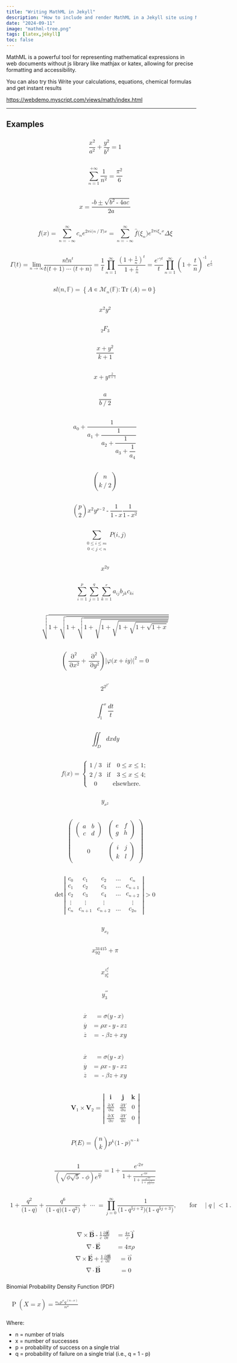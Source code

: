 ```yaml
---
title: "Writing MathML in Jekyll"
description: "How to include and render MathML in a Jekyll site using MathJax or native MathML."
date: "2024-09-11" 
image: "mathml-tree.png" 
tags: [latex,jekyll]
toc: false
---
```



MathML is a powerful tool for representing mathematical expressions in web documents without js library like mathjax or katex, allowing for precise formatting and accessibility. 

You can also try this Write your calculations, equations, chemical formulas and get instant results

<https://webdemo.myscript.com/views/math/index.html>

---

## Examples

<math xmlns="http://www.w3.org/1998/Math/MathML" display="block"><semantics><mrow><mfrac><msup><mi>x</mi><mn>2</mn></msup><msup><mi>a</mi><mn>2</mn></msup></mfrac><mo>+</mo><mfrac><msup><mi>y</mi><mn>2</mn></msup><msup><mi>b</mi><mn>2</mn></msup></mfrac><mo>=</mo><mn>1</mn></mrow><annotation encoding="TeX">\frac{x^2}{a^2} + \frac{y^2}{b^2} = 1</annotation></semantics></math>

<math xmlns="http://www.w3.org/1998/Math/MathML" display="block"><semantics><mrow><munderover><mo>∑</mo><mrow><mi>n</mi><mo>=</mo><mn>1</mn></mrow><mrow><mo>+</mo><mn>∞</mn></mrow></munderover><mfrac><mn>1</mn><msup><mi>n</mi><mn>2</mn></msup></mfrac><mo>=</mo><mfrac><msup><mi>π</mi><mn>2</mn></msup><mn>6</mn></mfrac></mrow><annotation encoding="TeX">\sum_{n=1}^{+\infty} \frac{1}{n^2} = \frac{\pi^2}{6}</annotation></semantics></math>

<math xmlns="http://www.w3.org/1998/Math/MathML" display="block"><semantics><mrow><mi>x</mi><mo>=</mo><mfrac><mrow><mo>-</mo><mi>b</mi><mo>±</mo><msqrt><mrow><msup><mi>b</mi><mn>2</mn></msup><mo>-</mo><mn>4</mn><mi>a</mi><mi>c</mi></mrow></msqrt></mrow><mrow><mn>2</mn><mi>a</mi></mrow></mfrac></mrow><annotation encoding="TeX">x = \frac{-b\pm\sqrt{b^2-4ac}}{2a}</annotation></semantics></math>

<math xmlns="http://www.w3.org/1998/Math/MathML" display="block"><semantics><mrow><mi>f</mi><mo stretchy="false">(</mo><mi>x</mi><mo stretchy="false">)</mo><mo>=</mo><munderover><mo>∑</mo><mrow><mi>n</mi><mo>=</mo><mo>-</mo><mn>∞</mn></mrow><mn>∞</mn></munderover><msub><mi>c</mi><mi>n</mi></msub><msup><mi>e</mi><mrow><mn>2</mn><mi>π</mi><mi>i</mi><mo stretchy="false">(</mo><mi>n</mi><mo>/</mo><mi>T</mi><mo stretchy="false">)</mo><mi>x</mi></mrow></msup><mo>=</mo><munderover><mo>∑</mo><mrow><mi>n</mi><mo>=</mo><mo>-</mo><mn>∞</mn></mrow><mn>∞</mn></munderover><mover><mi>f</mi><mo stretchy="false">^</mo></mover><mo stretchy="false">(</mo><msub><mi>ξ</mi><mi>n</mi></msub><mo stretchy="false">)</mo><msup><mi>e</mi><mrow><mn>2</mn><mi>π</mi><mi>i</mi><msub><mi>ξ</mi><mi>n</mi></msub><mi>x</mi></mrow></msup><mi>Δ</mi><mi>ξ</mi></mrow><annotation encoding="TeX">f(x)=\sum_{n=-\infty}^\infty c_n e^{2\pi i(n/T) x} =\sum_{n=-\infty}^\infty \hat{f}(\xi_n) e^{2\pi i\xi_n x}\Delta\xi</annotation></semantics></math>

<math xmlns="http://www.w3.org/1998/Math/MathML" display="block"><semantics><mrow><mi>Γ</mi><mo stretchy="false">(</mo><mi>t</mi><mo stretchy="false">)</mo><mo>=</mo><munder><mo lspace="0em" rspace="0em">lim</mo><mrow><mi>n</mi><mo stretchy="false">→</mo><mn>∞</mn></mrow></munder><mfrac><mrow><mi>n</mi><mo>!</mo><mspace width="thickmathspace"/><msup><mi>n</mi><mi>t</mi></msup></mrow><mrow><mi>t</mi><mspace width="thickmathspace"/><mo stretchy="false">(</mo><mi>t</mi><mo>+</mo><mn>1</mn><mo stretchy="false">)</mo><mo>⋯</mo><mo stretchy="false">(</mo><mi>t</mi><mo>+</mo><mi>n</mi><mo stretchy="false">)</mo></mrow></mfrac><mo>=</mo><mfrac><mn>1</mn><mi>t</mi></mfrac><munderover><mo>∏</mo><mrow><mi>n</mi><mo>=</mo><mn>1</mn></mrow><mn>∞</mn></munderover><mfrac><msup><mrow><mo>(</mo><mrow><mn>1</mn><mo>+</mo><mfrac><mn>1</mn><mi>n</mi></mfrac></mrow><mo>)</mo></mrow><mi>t</mi></msup><mrow><mn>1</mn><mo>+</mo><mfrac><mi>t</mi><mi>n</mi></mfrac></mrow></mfrac><mo>=</mo><mfrac><msup><mi>e</mi><mrow><mo>-</mo><mi>γ</mi><mi>t</mi></mrow></msup><mi>t</mi></mfrac><munderover><mo>∏</mo><mrow><mi>n</mi><mo>=</mo><mn>1</mn></mrow><mn>∞</mn></munderover><msup><mrow><mo>(</mo><mrow><mn>1</mn><mo>+</mo><mfrac><mi>t</mi><mi>n</mi></mfrac></mrow><mo>)</mo></mrow><mrow><mo>-</mo><mn>1</mn></mrow></msup><msup><mi>e</mi><mfrac><mi>t</mi><mi>n</mi></mfrac></msup></mrow><annotation encoding="TeX">\Gamma(t) = \lim_{n \to \infty} \frac{n! \; n^t}{t \; (t+1)\cdots(t+n)}= \frac{1}{t} \prod_{n=1}^\infty \frac{\left(1+\frac{1}{n}\right)^t}{1+\frac{t}{n}} = \frac{e^{-\gamma t}}{t} \prod_{n=1}^\infty \left(1 + \frac{t}{n}\right)^{-1} e^{\frac{t}{n}}</annotation></semantics></math>

<math xmlns="http://www.w3.org/1998/Math/MathML" display="block"><semantics><mrow><mstyle mathvariant="fraktur"><mrow><mi>s</mi><mi>l</mi></mrow></mstyle><mo stretchy="false">(</mo><mi>n</mi><mo>,</mo><mi>𝔽</mi><mo stretchy="false">)</mo><mo>=</mo><mrow><mo>{</mo><mrow><mi>A</mi><mo>∊</mo><msub><mi>ℳ</mi><mi>n</mi></msub><mo stretchy="false">(</mo><mi>𝔽</mi><mo stretchy="false">)</mo><mo>:</mo><mo lspace="0em" rspace="thinmathspace">Tr</mo><mo stretchy="false">(</mo><mi>A</mi><mo stretchy="false">)</mo><mo>=</mo><mn>0</mn></mrow><mo>}</mo></mrow></mrow><annotation encoding="TeX">\mathfrak{sl}(n, \mathbb{F}) = \left\{ A \in \mathscr{M}_n(\mathbb{F}) : \operatorname{Tr}(A) = 0 \right\}</annotation></semantics></math>

<math xmlns="http://www.w3.org/1998/Math/MathML" display="block"><semantics><mrow><msup><mi>x</mi><mn>2</mn></msup><msup><mi>y</mi><mn>2</mn></msup></mrow><annotation encoding="TeX">x^2 y^2</annotation></semantics></math>

<math xmlns="http://www.w3.org/1998/Math/MathML" display="block"><semantics><mmultiscripts><mi>F</mi><mn>3</mn><none/><mprescripts/><mn>2</mn><none/></mmultiscripts><annotation encoding="TeX">\multiscripts{_2}{F}{_3}</annotation></semantics></math>

<math xmlns="http://www.w3.org/1998/Math/MathML" display="block"><semantics><mfrac><mrow><mi>x</mi><mo>+</mo><msup><mi>y</mi><mn>2</mn></msup></mrow><mrow><mi>k</mi><mo>+</mo><mn>1</mn></mrow></mfrac><annotation encoding="TeX">\frac{x+y^2}{k+1}</annotation></semantics></math>

<math xmlns="http://www.w3.org/1998/Math/MathML" display="block"><semantics><mrow><mi>x</mi><mo>+</mo><msup><mi>y</mi><mfrac><mn>2</mn><mrow><mi>k</mi><mo>+</mo><mn>1</mn></mrow></mfrac></msup></mrow><annotation encoding="TeX">x+y^{\frac 2 {k+1}}</annotation></semantics></math>

<math xmlns="http://www.w3.org/1998/Math/MathML" display="block"><semantics><mfrac><mi>a</mi><mrow><mi>b</mi><mo>/</mo><mn>2</mn></mrow></mfrac><annotation encoding="TeX">\frac{a}{b/2}</annotation></semantics></math>

<math xmlns="http://www.w3.org/1998/Math/MathML" display="block"><semantics><mstyle displaystyle="true"><msub><mi>a</mi><mn>0</mn></msub><mo>+</mo><mfrac><mn>1</mn><mstyle displaystyle="true"><msub><mi>a</mi><mn>1</mn></msub><mo>+</mo><mfrac><mn>1</mn><mstyle displaystyle="true"><msub><mi>a</mi><mn>2</mn></msub><mo>+</mo><mfrac><mn>1</mn><mstyle displaystyle="true"><msub><mi>a</mi><mn>3</mn></msub><mo>+</mo><mfrac><mn>1</mn><mstyle displaystyle="true"><msub><mi>a</mi><mn>4</mn></msub></mstyle></mfrac></mstyle></mfrac></mstyle></mfrac></mstyle></mfrac></mstyle><annotation encoding="TeX">\displaystyle a_0 + \frac{1}{\displaystyle a_1+\frac{1}{\displaystyle a_2+\frac{1}{\displaystyle a_3+\frac{1}{\displaystyle a_4}}}}</annotation></semantics></math>

<math xmlns="http://www.w3.org/1998/Math/MathML" display="block"><semantics><mrow><mo>(</mo><mfrac linethickness="0"><mi>n</mi><mrow><mi>k</mi><mo>/</mo><mn>2</mn></mrow></mfrac><mo>)</mo></mrow><annotation encoding="TeX">\binom{n}{k/2}</annotation></semantics></math>

<math xmlns="http://www.w3.org/1998/Math/MathML" display="block"><semantics><mrow><mrow><mo>(</mo><mfrac linethickness="0"><mi>p</mi><mn>2</mn></mfrac><mo>)</mo></mrow><msup><mi>x</mi><mn>2</mn></msup><msup><mi>y</mi><mrow><mi>p</mi><mo>-</mo><mn>2</mn></mrow></msup><mo>-</mo><mfrac><mn>1</mn><mrow><mn>1</mn><mo>-</mo><mi>x</mi></mrow></mfrac><mfrac><mn>1</mn><mrow><mn>1</mn><mo>-</mo><msup><mi>x</mi><mn>2</mn></msup></mrow></mfrac></mrow><annotation encoding="TeX">\binom{p}{2} x^2 y^{p-2} - \frac{1}{1-x} \frac{1}{1-x^2}</annotation></semantics></math>

<math xmlns="http://www.w3.org/1998/Math/MathML" display="block"><semantics><mrow><munder><mo>∑</mo><mtable columnalign="center" rowspacing="0.5ex"><mtr><mtd><mn>0</mn><mo>≤</mo><mi>i</mi><mo>≤</mo><mi>m</mi></mtd></mtr><mtr><mtd><mn>0</mn><mo>&lt;</mo><mi>j</mi><mo>&lt;</mo><mi>n</mi></mtd></mtr></mtable></munder><mrow><mi>P</mi><mo stretchy="false">(</mo><mi>i</mi><mo>,</mo><mi>j</mi><mo stretchy="false">)</mo></mrow></mrow><annotation encoding="TeX">\sum_{\substack{
   0 \le i \le m \\
   0 &lt; j &lt; n
  }} {P(i,j)}</annotation></semantics></math>

<math xmlns="http://www.w3.org/1998/Math/MathML" display="block"><semantics><msup><mi>x</mi><mrow><mn>2</mn><mi>y</mi></mrow></msup><annotation encoding="TeX">x^{2y}</annotation></semantics></math>

<math xmlns="http://www.w3.org/1998/Math/MathML" display="block"><semantics><mrow><munderover><mo>∑</mo><mrow><mi>i</mi><mo>=</mo><mn>1</mn></mrow><mi>p</mi></munderover><munderover><mo>∑</mo><mrow><mi>j</mi><mo>=</mo><mn>1</mn></mrow><mi>q</mi></munderover><munderover><mo>∑</mo><mrow><mi>k</mi><mo>=</mo><mn>1</mn></mrow><mi>r</mi></munderover><mrow><msub><mi>a</mi><mrow><mi>i</mi><mi>j</mi></mrow></msub><msub><mi>b</mi><mrow><mi>j</mi><mi>k</mi></mrow></msub><msub><mi>c</mi><mrow><mi>k</mi><mi>i</mi></mrow></msub></mrow></mrow><annotation encoding="TeX">\sum_{i=1}^p \sum_{j=1}^q \sum_{k=1}^r {a_{i j} b_{j k} c_{k i}}</annotation></semantics></math>

<math xmlns="http://www.w3.org/1998/Math/MathML" display="block"><semantics><msqrt><mrow><mn>1</mn><mo>+</mo><msqrt><mrow><mn>1</mn><mo>+</mo><msqrt><mrow><mn>1</mn><mo>+</mo><msqrt><mrow><mn>1</mn><mo>+</mo><msqrt><mrow><mn>1</mn><mo>+</mo><msqrt><mrow><mn>1</mn><mo>+</mo><msqrt><mrow><mn>1</mn><mo>+</mo><mi>x</mi></mrow></msqrt></mrow></msqrt></mrow></msqrt></mrow></msqrt></mrow></msqrt></mrow></msqrt></mrow></msqrt><annotation encoding="TeX">\sqrt{1+\sqrt{1+\sqrt{1+\sqrt{1+\sqrt{1+\sqrt{1+\sqrt{1+x}}}}}}}</annotation></semantics></math>

<math xmlns="http://www.w3.org/1998/Math/MathML" display="block"><semantics><mrow><mrow><mo>(</mo><mrow><mfrac><msup><mo>∂</mo><mn>2</mn></msup><mrow><mo>∂</mo><msup><mi>x</mi><mn>2</mn></msup></mrow></mfrac><mo>+</mo><mfrac><msup><mo>∂</mo><mn>2</mn></msup><mrow><mo>∂</mo><msup><mi>y</mi><mn>2</mn></msup></mrow></mfrac></mrow><mo>)</mo></mrow><msup><mrow><mo stretchy="false">|</mo><mi>φ</mi><mo stretchy="false">(</mo><mi>x</mi><mo>+</mo><mi>i</mi><mi>y</mi><mo stretchy="false">)</mo><mo stretchy="false">|</mo></mrow><mn>2</mn></msup><mo>=</mo><mn>0</mn></mrow><annotation encoding="TeX">\left( \frac{\partial^2}{\partial x^2} + \frac{\partial^2}{\partial y^2} \right) {| \varphi(x+ i y)|}^2 = 0</annotation></semantics></math>

<math xmlns="http://www.w3.org/1998/Math/MathML" display="block"><semantics><msup><mn>2</mn><msup><mn>2</mn><msup><mn>2</mn><mi>x</mi></msup></msup></msup><annotation encoding="TeX">2^{2^{2^x}}</annotation></semantics></math>

<math xmlns="http://www.w3.org/1998/Math/MathML" display="block"><semantics><mrow><msubsup><mo>∫</mo><mn>1</mn><mi>x</mi></msubsup><mfrac><mrow><mi>d</mi><mi>t</mi></mrow><mi>t</mi></mfrac></mrow><annotation encoding="TeX">\int_1^x \frac{dt}{t}</annotation></semantics></math>

<math xmlns="http://www.w3.org/1998/Math/MathML" display="block"><semantics><mrow><msub><mo>∬</mo><mi>D</mi></msub><mrow><mi>d</mi><mi>x</mi><mi>d</mi><mi>y</mi></mrow></mrow><annotation encoding="TeX">\iint_D {dx dy}</annotation></semantics></math>

<math xmlns="http://www.w3.org/1998/Math/MathML" display="block"><semantics><mrow><mi>f</mi><mo stretchy="false">(</mo><mi>x</mi><mo stretchy="false">)</mo><mo>=</mo><mrow><mo>{</mo><mtable columnalign="left left"><mtr><mtd><mn>1</mn><mo>/</mo><mn>3</mn></mtd><mtd><mtext>if</mtext><mspace width="1em"/><mn>0</mn><mo>≤</mo><mi>x</mi><mo>≤</mo><mn>1</mn><mo>;</mo></mtd></mtr><mtr><mtd><mn>2</mn><mo>/</mo><mn>3</mn></mtd><mtd><mtext>if</mtext><mspace width="1em"/><mn>3</mn><mo>≤</mo><mi>x</mi><mo>≤</mo><mn>4</mn><mo>;</mo></mtd></mtr><mtr><mtd><mn>0</mn></mtd><mtd><mtext>elsewhere</mtext><mo>.</mo></mtd></mtr></mtable></mrow></mrow><annotation encoding="TeX">f(x) =
\begin{cases}
1/3 &amp; \text{if} \quad 0 \leq x \leq 1; \\
2/3 &amp; \text{if} \quad 3 \leq x \leq 4; \\
0 &amp; \text{elsewhere}.
\end{cases}
</annotation></semantics></math>

<math xmlns="http://www.w3.org/1998/Math/MathML" display="block"><semantics><msub><mi>y</mi><msup><mi>x</mi><mn>2</mn></msup></msub><annotation encoding="TeX">y_{x^2}</annotation></semantics></math>


<math xmlns="http://www.w3.org/1998/Math/MathML" display="block"><semantics><mrow><mo>(</mo><mtable rowspacing="0.5ex"><mtr><mtd><mrow><mo>(</mo><mtable rowspacing="0.5ex"><mtr><mtd><mi>a</mi></mtd><mtd><mi>b</mi></mtd></mtr><mtr><mtd><mi>c</mi></mtd><mtd><mi>d</mi></mtd></mtr></mtable><mo>)</mo></mrow></mtd><mtd><mrow><mo>(</mo><mtable rowspacing="0.5ex"><mtr><mtd><mi>e</mi></mtd><mtd><mi>f</mi></mtd></mtr><mtr><mtd><mi>g</mi></mtd><mtd><mi>h</mi></mtd></mtr></mtable><mo>)</mo></mrow></mtd></mtr><mtr><mtd><mn>0</mn></mtd><mtd><mrow><mo>(</mo><mtable rowspacing="0.5ex"><mtr><mtd><mi>i</mi></mtd><mtd><mi>j</mi></mtd></mtr><mtr><mtd><mi>k</mi></mtd><mtd><mi>l</mi></mtd></mtr></mtable><mo>)</mo></mrow></mtd></mtr></mtable><mo>)</mo></mrow><annotation encoding="TeX">\begin{pmatrix}
\begin{pmatrix} a &amp; b \\ c &amp; d \end{pmatrix} &amp; 
\begin{pmatrix} e &amp; f \\ g &amp; h \end{pmatrix} \\
0 &amp;
\begin{pmatrix} i &amp; j \\ k &amp; l \end{pmatrix}
\end{pmatrix}</annotation></semantics></math>

<math xmlns="http://www.w3.org/1998/Math/MathML" display="block"><semantics><mrow><mo lspace="0em" rspace="0em">det</mo><mrow><mo>|</mo><mtable rowspacing="0.5ex"><mtr><mtd><msub><mi>c</mi><mn>0</mn></msub></mtd><mtd><msub><mi>c</mi><mn>1</mn></msub></mtd><mtd><msub><mi>c</mi><mn>2</mn></msub></mtd><mtd><mo>…</mo></mtd><mtd><msub><mi>c</mi><mi>n</mi></msub></mtd></mtr><mtr><mtd><msub><mi>c</mi><mn>1</mn></msub></mtd><mtd><msub><mi>c</mi><mn>2</mn></msub></mtd><mtd><msub><mi>c</mi><mn>3</mn></msub></mtd><mtd><mo>…</mo></mtd><mtd><msub><mi>c</mi><mrow><mi>n</mi><mo>+</mo><mn>1</mn></mrow></msub></mtd></mtr><mtr><mtd><msub><mi>c</mi><mn>2</mn></msub></mtd><mtd><msub><mi>c</mi><mn>3</mn></msub></mtd><mtd><msub><mi>c</mi><mn>4</mn></msub></mtd><mtd><mo>…</mo></mtd><mtd><msub><mi>c</mi><mrow><mi>n</mi><mo>+</mo><mn>2</mn></mrow></msub></mtd></mtr><mtr><mtd><mo>⋮</mo></mtd><mtd><mo>⋮</mo></mtd><mtd><mo>⋮</mo></mtd><mtd/><mtd><mo>⋮</mo></mtd></mtr><mtr><mtd><msub><mi>c</mi><mi>n</mi></msub></mtd><mtd><msub><mi>c</mi><mrow><mi>n</mi><mo>+</mo><mn>1</mn></mrow></msub></mtd><mtd><msub><mi>c</mi><mrow><mi>n</mi><mo>+</mo><mn>2</mn></mrow></msub></mtd><mtd><mo>…</mo></mtd><mtd><msub><mi>c</mi><mrow><mn>2</mn><mi>n</mi></mrow></msub></mtd></mtr></mtable><mo>|</mo></mrow><mo>&gt;</mo><mn>0</mn></mrow><annotation encoding="TeX">\det
\begin{vmatrix} 
c_0 &amp; c_1 &amp; c_2 &amp; \dots &amp; c_n \\
c_1 &amp; c_2 &amp; c_3 &amp; \dots &amp; c_{n+1} \\
c_2 &amp; c_3 &amp; c_4 &amp; \dots &amp; c_{n+2} \\
\vdots &amp; \vdots &amp; \vdots &amp;  &amp; \vdots \\
c_n &amp; c_{n+1} &amp; c_{n+2} &amp; \dots &amp; c_{2n}
\end{vmatrix}
 &gt; 0</annotation></semantics></math>

<math xmlns="http://www.w3.org/1998/Math/MathML" display="block"><semantics><msub><mi>y</mi><msub><mi>x</mi><mn>2</mn></msub></msub><annotation encoding="TeX">y_{x_2}</annotation></semantics></math>

<math xmlns="http://www.w3.org/1998/Math/MathML" display="block"><semantics><mrow><msubsup><mi>x</mi><mn>92</mn><mn>31415</mn></msubsup><mo>+</mo><mi>π</mi></mrow><annotation encoding="TeX">x^31415_92 + \pi</annotation></semantics></math>

<math xmlns="http://www.w3.org/1998/Math/MathML" display="block"><semantics><msubsup><mi>x</mi><msubsup><mi>y</mi><mi>b</mi><mi>a</mi></msubsup><msubsup><mi>z</mi><mi>c</mi><mi>d</mi></msubsup></msubsup><annotation encoding="TeX">x^{z^d_c}_{y_b^a}</annotation></semantics></math>

<math xmlns="http://www.w3.org/1998/Math/MathML" display="block"><semantics><msubsup><mi>y</mi><mn>3</mn><mo>‴</mo></msubsup><annotation encoding="TeX">y_3'''</annotation></semantics></math>

<math xmlns="http://www.w3.org/1998/Math/MathML" display="block"><semantics><mtable columnalign="right left right left right left right left right left" columnspacing="0em"><mtr><mtd><mover><mi>x</mi><mo>˙</mo></mover></mtd><mtd><mo>=</mo><mi>σ</mi><mo stretchy="false">(</mo><mi>y</mi><mo>-</mo><mi>x</mi><mo stretchy="false">)</mo></mtd></mtr><mtr><mtd><mover><mi>y</mi><mo>˙</mo></mover></mtd><mtd><mo>=</mo><mi>ρ</mi><mi>x</mi><mo>-</mo><mi>y</mi><mo>-</mo><mi>x</mi><mi>z</mi></mtd></mtr><mtr><mtd><mover><mi>z</mi><mo>˙</mo></mover></mtd><mtd><mo>=</mo><mo>-</mo><mi>β</mi><mi>z</mi><mo>+</mo><mi>x</mi><mi>y</mi></mtd></mtr></mtable><annotation encoding="TeX">\begin{aligned}
\dot{x} &amp; = \sigma(y-x) \\
\dot{y} &amp; = \rho x - y - xz \\
\dot{z} &amp; = -\beta z + xy
\end{aligned}</annotation></semantics></math>


<math xmlns="http://www.w3.org/1998/Math/MathML" display="block"><semantics><mtable columnalign="right left right left right left right left right left" columnspacing="0em"><mtr><mtd><mover><mi>x</mi><mo>˙</mo></mover></mtd><mtd><mo>=</mo><mi>σ</mi><mo stretchy="false">(</mo><mi>y</mi><mo>-</mo><mi>x</mi><mo stretchy="false">)</mo></mtd></mtr><mtr><mtd><mover><mi>y</mi><mo>˙</mo></mover></mtd><mtd><mo>=</mo><mi>ρ</mi><mi>x</mi><mo>-</mo><mi>y</mi><mo>-</mo><mi>x</mi><mi>z</mi></mtd></mtr><mtr><mtd><mover><mi>z</mi><mo>˙</mo></mover></mtd><mtd><mo>=</mo><mo>-</mo><mi>β</mi><mi>z</mi><mo>+</mo><mi>x</mi><mi>y</mi></mtd></mtr></mtable><annotation encoding="TeX">\begin{aligned}
\dot{x} &amp; = \sigma(y-x) \\
\dot{y} &amp; = \rho x - y - xz \\
\dot{z} &amp; = -\beta z + xy
\end{aligned}</annotation></semantics></math>

<math xmlns="http://www.w3.org/1998/Math/MathML" display="block"><semantics><mrow><msub><mi>𝐕</mi><mn>1</mn></msub><mo>×</mo><msub><mi>𝐕</mi><mn>2</mn></msub><mo>=</mo><mrow><mo>|</mo><mtable rowspacing="0.5ex"><mtr><mtd><mi>𝐢</mi></mtd><mtd><mi>𝐣</mi></mtd><mtd><mi>𝐤</mi></mtd></mtr><mtr><mtd><mfrac><mrow><mo>∂</mo><mi>X</mi></mrow><mrow><mo>∂</mo><mi>u</mi></mrow></mfrac></mtd><mtd><mfrac><mrow><mo>∂</mo><mi>Y</mi></mrow><mrow><mo>∂</mo><mi>u</mi></mrow></mfrac></mtd><mtd><mn>0</mn></mtd></mtr><mtr><mtd><mfrac><mrow><mo>∂</mo><mi>X</mi></mrow><mrow><mo>∂</mo><mi>v</mi></mrow></mfrac></mtd><mtd><mfrac><mrow><mo>∂</mo><mi>Y</mi></mrow><mrow><mo>∂</mo><mi>v</mi></mrow></mfrac></mtd><mtd><mn>0</mn></mtd></mtr></mtable><mo>|</mo></mrow></mrow><annotation encoding="TeX">\mathbf{V}_1 \times \mathbf{V}_2 =  \begin{vmatrix}
\mathbf{i} &amp; \mathbf{j} &amp; \mathbf{k} \\
\frac{\partial X}{\partial u} &amp;  \frac{\partial Y}{\partial u} &amp; 0 \\
\frac{\partial X}{\partial v} &amp;  \frac{\partial Y}{\partial v} &amp; 0
\end{vmatrix}</annotation></semantics></math>


<math xmlns="http://www.w3.org/1998/Math/MathML" display="block"><semantics><mrow><mi>P</mi><mo stretchy="false">(</mo><mi>E</mi><mo stretchy="false">)</mo><mo>=</mo><mrow><mo>(</mo><mfrac linethickness="0"><mi>n</mi><mi>k</mi></mfrac><mo>)</mo></mrow><msup><mi>p</mi><mi>k</mi></msup><mo stretchy="false">(</mo><mn>1</mn><mo>-</mo><mi>p</mi><msup><mo stretchy="false">)</mo><mrow><mi>n</mi><mo>-</mo><mi>k</mi></mrow></msup></mrow><annotation encoding="TeX">P(E)   = {n \choose k} p^k (1-p)^{ n-k}</annotation></semantics></math>

<math xmlns="http://www.w3.org/1998/Math/MathML" display="block"><semantics><mrow><mfrac><mn>1</mn><mrow><mo maxsize="1.8em" minsize="1.8em">(</mo><msqrt><mrow><mi>ϕ</mi><msqrt><mn>5</mn></msqrt></mrow></msqrt><mo>-</mo><mi>ϕ</mi><mo maxsize="1.8em" minsize="1.8em">)</mo><msup><mi>e</mi><mfrac><mn>25</mn><mi>π</mi></mfrac></msup></mrow></mfrac><mo>=</mo><mn>1</mn><mo>+</mo><mfrac><msup><mi>e</mi><mrow><mo>-</mo><mn>2</mn><mi>π</mi></mrow></msup><mrow><mn>1</mn><mo>+</mo><mfrac><msup><mi>e</mi><mrow><mo>-</mo><mn>4</mn><mi>π</mi></mrow></msup><mrow><mn>1</mn><mo>+</mo><mfrac><msup><mi>e</mi><mrow><mo>-</mo><mn>6</mn><mi>π</mi></mrow></msup><mrow><mn>1</mn><mo>+</mo><mfrac><msup><mi>e</mi><mrow><mo>-</mo><mn>8</mn><mi>π</mi></mrow></msup><mrow><mn>1</mn><mo>+</mo><mo>…</mo></mrow></mfrac></mrow></mfrac></mrow></mfrac></mrow></mfrac></mrow><annotation encoding="TeX">\frac{1}{\Bigl(\sqrt{\phi \sqrt{5}}-\phi\Bigr) e^{\frac25 \pi}} =
1+\frac{e^{-2\pi}} {1+\frac{e^{-4\pi}} {1+\frac{e^{-6\pi}}
{1+\frac{e^{-8\pi}} {1+\ldots} } } }</annotation></semantics></math>

<math xmlns="http://www.w3.org/1998/Math/MathML" display="block"><semantics><mrow><mn>1</mn><mo>+</mo><mfrac><msup><mi>q</mi><mn>2</mn></msup><mrow><mo stretchy="false">(</mo><mn>1</mn><mo>-</mo><mi>q</mi><mo stretchy="false">)</mo></mrow></mfrac><mo>+</mo><mfrac><msup><mi>q</mi><mn>6</mn></msup><mrow><mo stretchy="false">(</mo><mn>1</mn><mo>-</mo><mi>q</mi><mo stretchy="false">)</mo><mo stretchy="false">(</mo><mn>1</mn><mo>-</mo><msup><mi>q</mi><mn>2</mn></msup><mo stretchy="false">)</mo></mrow></mfrac><mo>+</mo><mo>⋯</mo><mo>=</mo><munderover><mo>∏</mo><mrow><mi>j</mi><mo>=</mo><mn>0</mn></mrow><mn>∞</mn></munderover><mfrac><mn>1</mn><mrow><mo stretchy="false">(</mo><mn>1</mn><mo>-</mo><msup><mi>q</mi><mrow><mn>5</mn><mi>j</mi><mo>+</mo><mn>2</mn></mrow></msup><mo stretchy="false">)</mo><mo stretchy="false">(</mo><mn>1</mn><mo>-</mo><msup><mi>q</mi><mrow><mn>5</mn><mi>j</mi><mo>+</mo><mn>3</mn></mrow></msup><mo stretchy="false">)</mo></mrow></mfrac><mo>,</mo><mspace width="1em"/><mspace width="1em"/><mtext>for</mtext><mspace width="1em"/><mo stretchy="false">|</mo><mi>q</mi><mo stretchy="false">|</mo><mo>&lt;</mo><mn>1</mn><mo>.</mo></mrow><annotation encoding="TeX">1 +  \frac{q^2}{(1-q)}+\frac{q^6}{(1-q)(1-q^2)}+\cdots =
\prod_{j=0}^{\infty}\frac{1}{(1-q^{5j+2})(1-q^{5j+3})},
\quad\quad \text{for} \quad |q| &lt; 1.</annotation></semantics></math>

<math xmlns="http://www.w3.org/1998/Math/MathML" display="block"><semantics><mtable columnalign="right left right left right left right left right left" columnspacing="0em"><mtr><mtd><mo>∇</mo><mo>×</mo><mover><mi>𝐁</mi><mo stretchy="false">⇀</mo></mover><mo>-</mo><mspace width="thinmathspace"/><mfrac><mn>1</mn><mi>c</mi></mfrac><mspace width="thinmathspace"/><mfrac><mrow><mo>∂</mo><mover><mi>𝐄</mi><mo stretchy="false">⇀</mo></mover></mrow><mrow><mo>∂</mo><mi>t</mi></mrow></mfrac></mtd><mtd><mo>=</mo><mfrac><mrow><mn>4</mn><mi>π</mi></mrow><mi>c</mi></mfrac><mover><mi>𝐣</mi><mo stretchy="false">⇀</mo></mover></mtd></mtr><mtr><mtd><mo>∇</mo><mo>⋅</mo><mover><mi>𝐄</mi><mo stretchy="false">⇀</mo></mover></mtd><mtd><mo>=</mo><mn>4</mn><mi>π</mi><mi>ρ</mi></mtd></mtr><mtr><mtd><mo>∇</mo><mo>×</mo><mover><mi>𝐄</mi><mo stretchy="false">⇀</mo></mover><mspace width="thinmathspace"/><mo>+</mo><mspace width="thinmathspace"/><mfrac><mn>1</mn><mi>c</mi></mfrac><mspace width="thinmathspace"/><mfrac><mrow><mo>∂</mo><mover><mi>𝐁</mi><mo stretchy="false">⇀</mo></mover></mrow><mrow><mo>∂</mo><mi>t</mi></mrow></mfrac></mtd><mtd><mo>=</mo><mover><mstyle mathvariant="bold"><mn>0</mn></mstyle><mo stretchy="false">⇀</mo></mover></mtd></mtr><mtr><mtd><mo>∇</mo><mo>⋅</mo><mover><mi>𝐁</mi><mo stretchy="false">⇀</mo></mover></mtd><mtd><mo>=</mo><mn>0</mn></mtd></mtr></mtable><annotation encoding="TeX">\begin{aligned}
\nabla \times \vec{\mathbf{B}} -\, \frac1c\, \frac{\partial\vec{\mathbf{E}}}{\partial t} &amp; = \frac{4\pi}{c}\vec{\mathbf{j}} \\   \nabla \cdot \vec{\mathbf{E}} &amp; = 4 \pi \rho \\
\nabla \times \vec{\mathbf{E}}\, +\, \frac1c\, \frac{\partial\vec{\mathbf{B}}}{\partial t} &amp; = \vec{\mathbf{0}} \\
\nabla \cdot \vec{\mathbf{B}} &amp; = 0 \end{aligned}</annotation></semantics></math>
 
<style>
  math {
    padding: 10px;
    font-size: 120%;
}
</style>  
 


Binomial Probability Density Function (PDF) 

<math xmlns="http://www.w3.org/1998/Math/MathML">
  <mrow>
    <mo>P</mo>
    <mo>(</mo>
    <mi>X</mi>
    <mo>=</mo>
    <mi>x</mi>
    <mo>)</mo>
    <mo>=</mo>
    <mfrac>
      <mrow>
        <msub><mi>n</mi><mi>x</mi></msub>
        <mo>&#8290;</mo>
        <msup><mi>p</mi><mi>x</mi></msup>
        <mo>&#8290;</mo>
        <msup><mi>q</mi><mrow><mo>(</mo><mi>n</mi><mo>-</mo><mi>x</mi><mo>)</mo></mrow></msup>
      </mrow>
      <mrow>
        <msup><mi>n</mi><mi>x</mi></msup>
      </mrow>
    </mfrac>
  </mrow>
</math>

<p>
  Where:
  <ul>
    <li><mi>n</mi> = number of trials</li>
    <li><mi>x</mi> = number of successes</li>
    <li><mi>p</mi> = probability of success on a single trial</li>
    <li><mi>q</mi> = probability of failure on a single trial (i.e., <mi>q = 1 - p</mi>)</li>
  </ul>
</p>
